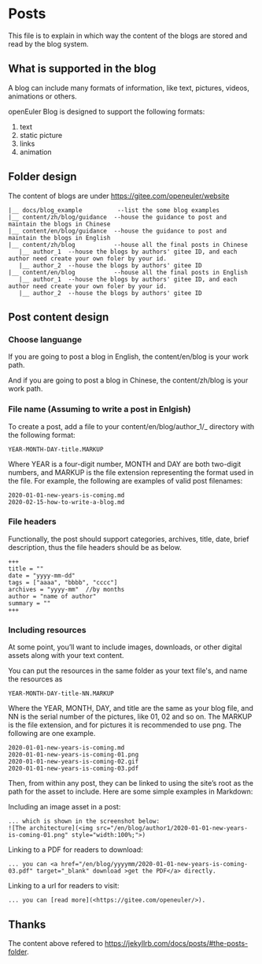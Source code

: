 # Posts
This file is to explain in which way the content of the blogs are stored and read by the blog system.

## What is supported in the blog
A blog can include many formats of information, like text, pictures, videos, animations or others. 

openEuler Blog is designed to support the following formats:

1. text
2. static picture
3. links
4. animation

## Folder design
The content of blogs are under <https://gitee.com/openeuler/website>

```
|__ docs/blog_example          --list the some blog examples
|__ content/zh/blog/guidance  --house the guidance to post and maintain the blogs in Chinese
|__ content/en/blog/guidance  --house the guidance to post and maintain the blogs in English
|__ content/zh/blog           --house all the final posts in Chinese
   |__ author_1  --house the blogs by authors' gitee ID, and each author need create your own foler by your id.
   |__ author_2  --house the blogs by authors' gitee ID
|__ content/en/blog           --house all the final posts in English
   |__ author_1  --house the blogs by authors' gitee ID, and each author need create your own foler by your id.
   |__ author_2  --house the blogs by authors' gitee ID

```

## Post content design
### Choose languange
If you are going to post a blog in English, the content/en/blog is your work path. 

And if you are going to post a blog in Chinese, the content/zh/blog is your work path. 

### File name (Assuming to write a post in Enlgish)
To create a post, add a file to your content/en/blog/author_1/_ directory with the following format:

```
YEAR-MONTH-DAY-title.MARKUP
```
Where YEAR is a four-digit number, MONTH and DAY are both two-digit numbers, and MARKUP is the file extension representing the format used in the file. For example, the following are examples of valid post filenames:
```
2020-01-01-new-years-is-coming.md
2020-02-15-how-to-write-a-blog.md
```

### File headers
Functionally, the post should support categories, archives, title, date, brief description, thus the file headers should be as below.
```
+++
title = ""
date = "yyyy-mm-dd"
tags = ["aaaa", "bbbb", "cccc"]
archives = "yyyy-mm"  //by months
author = "name of author"
summary = ""
+++
```

### Including resources

At some point, you’ll want to include images, downloads, or other digital assets along with your text content. 

You can put the resources in the same folder as your text file's, and name the resources as 
```
YEAR-MONTH-DAY-title-NN.MARKUP
```
Where the YEAR, MONTH, DAY, and title are the same as your blog file, and NN is the serial number of the pictures, like 01, 02 and so on. The MARKUP is the file extension, and for pictures it is recommended to use png.
The following are one example.
```
2020-01-01-new-years-is-coming.md
2020-01-01-new-years-is-coming-01.png
2020-01-01-new-years-is-coming-02.gif
2020-01-01-new-years-is-coming-03.pdf
```
Then, from within any post, they can be linked to using the site’s root as the path for the asset to include. Here are some simple examples in Markdown:

Including an image asset in a post:
```
... which is shown in the screenshot below:
![The architecture](<img src="/en/blog/author1/2020-01-01-new-years-is-coming-01.png" style="width:100%;">)
```

Linking to a PDF for readers to download:
```
... you can <a href="/en/blog/yyyymm/2020-01-01-new-years-is-coming-03.pdf" target="_blank" download >get the PDF</a> directly.
```
Linking to a url for readers to visit:
```
... you can [read more](<https://gitee.com/openeuler/>).
```

## Thanks
The content above refered to <https://jekyllrb.com/docs/posts/#the-posts-folder>. 
